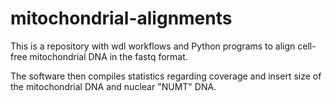 # mitochondrial-alignments

This is a repository with wdl workflows and Python programs to align cell-free mitochondrial DNA in the fastq format.

The software then compiles statistics regarding coverage and insert size of the mitochondrial DNA and nuclear "NUMT" DNA.


